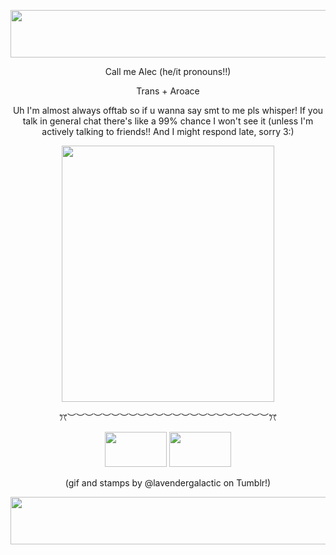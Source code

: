 <p align="center">
  <img width="1271" height="76" src="https://64.media.tumblr.com/be184d9d68b0b168f1735e8d2ea7b27b/a98737b53a35340e-f3/s1280x1920/e9f861162626eb38b2536ef790a70d3966531aae.pnj">
</p>
  
<p align="center">
Call me Alec (he/it pronouns!!)
<p
  
<p align="center">
Trans + Aroace
<p

<p align="center">
Uh I'm almost always offtab so if u wanna say smt to me pls whisper! If you talk in general chat there's like a 99% chance I won't see it (unless I'm actively talking to friends!! And I might respond late, sorry 3:)
<p

<p align="center">
  <img width="340" height="410" src="https://64.media.tumblr.com/1d3affd8b1eb5164bd184ee6fc901bc4/8afcaa137920be17-fe/s400x600/291b6a3a34c5aadbe85cf2791459a6bbddfc034a.gifv">
</p>

<p align="center">
ꔫ︶︶︶︶︶︶︶︶︶︶︶︶︶︶︶︶︶︶︶︶︶︶︶ꔫ
<p

<p align="center">
  <img width="99" height="56" src="https://64.media.tumblr.com/a2c209a1dbe5d171bbd867eeda0021e9/ec4e0e3064314d61-6e/s100x200/9a76ce66f050725f47faec64c88596e5f82e0788.pnj" img width="99" height="56" src="https://64.media.tumblr.com/317627893ed631b54f9142364ec08ab5/ec4e0e3064314d61-a1/s100x200/bf859215cd49a0b4c36d7e911e7445fb1a8228a4.gifv">     <img width="99" height="56" src="https://64.media.tumblr.com/317627893ed631b54f9142364ec08ab5/ec4e0e3064314d61-a1/s100x200/bf859215cd49a0b4c36d7e911e7445fb1a8228a4.gifv">
</p>

<p align="center">
(gif and stamps by @lavendergalactic on Tumblr!)
<p
<p align="center">
  <img width="1271" height="76" src="https://64.media.tumblr.com/29d57bfe710a69ee85f15e5406f5a1ff/a98737b53a35340e-3c/s1280x1920/8339f45d34c70a19da2a9b31491dbae05d889f71.pnj">
</p>

